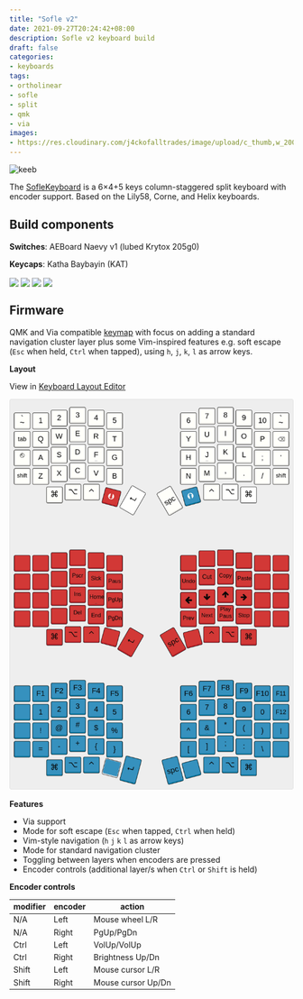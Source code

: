 ```yaml
---
title: "Sofle v2"
date: 2021-09-27T20:24:42+08:00
description: Sofle v2 keyboard build
draft: false
categories:
- keyboards
tags:
- ortholinear
- sofle
- split
- qmk
- via
images: 
- https://res.cloudinary.com/j4ckofalltrades/image/upload/c_thumb,w_200,g_face/v1631712479/keebs/sofle/sofle_t9qeaa.jpg
---
```


![keeb](https://res.cloudinary.com/j4ckofalltrades/image/upload/c_limit,w_900/v1631712479/keebs/sofle/sofle_t9qeaa.jpg)

The [SofleKeyboard](https://josef-adamcik.cz/electronics/let-me-introduce-you-sofle-keyboard-split-keyboard-based-on-lily58.html)
is a 6×4+5 keys column-staggered split keyboard with encoder support. Based on
the Lily58, Corne, and Helix keyboards.

## Build components

**Switches**: AEBoard Naevy v1 (lubed Krytox 205g0)

**Keycaps**:  Katha Baybayin (KAT)

<a>
  <img align="center"
    class="projects"
    src="https://res.cloudinary.com/j4ckofalltrades/image/upload/c_limit,w_900/v1632745785/keebs/sofle/pcb_lks6a4.jpg" />
  <img align="center"
    class="projects"
    src="https://res.cloudinary.com/j4ckofalltrades/image/upload/c_limit,w_900/v1632745779/keebs/sofle/keycap3_iplas8.jpg" />
</a>
<a>
  <img align="center"
    class="projects"
    src="https://res.cloudinary.com/j4ckofalltrades/image/upload/c_limit,w_900/v1632745779/keebs/sofle/keycap1_hvcq0v.jpg" />
</a>
<a>
  <img align="center"
    class="projects"
    src="https://res.cloudinary.com/j4ckofalltrades/image/upload/c_limit,w_900/v1632745781/keebs/sofle/keycap2_l7acwc.jpg" />
</a>

## Firmware

QMK and Via compatible [keymap](https://github.com/j4ckofalltrades/keebs/tree/master/sofle)
with focus on adding a standard navigation cluster layer plus some Vim-inspired
features e.g. soft escape (`Esc` when held, `Ctrl` when tapped), using `h`, `j`, `k`, `l`
as arrow keys.

**Layout**

View in [Keyboard Layout Editor](http://www.keyboard-layout-editor.com/#/gists/a1f6519e723ad81ca151741b53a28b80)

![SofleKeyboard custom keymap](https://raw.githubusercontent.com/j4ckofalltrades/keebs/master/sofle/assets/soflekeyboard.png)

**Features**

- Via support
- Mode for soft escape (`Esc` when tapped, `Ctrl` when held) 
- Vim-style navigation (`h` `j` `k` `l` as arrow keys)
- Mode for standard navigation cluster
- Toggling between layers when encoders are pressed
- Encoder controls (additional layer/s when `Ctrl` or `Shift` is held)

**Encoder controls**

| modifier | encoder | action             |
| -------- | ------- | ------------------ |
| N/A      | Left    | Mouse wheel L/R    |
| N/A      | Right   | PgUp/PgDn          |
| Ctrl     | Left    | VolUp/VolUp        |
| Ctrl     | Right   | Brightness Up/Dn   |
| Shift    | Left    | Mouse cursor L/R   |
| Shift    | Right   | Mouse cursor Up/Dn |
